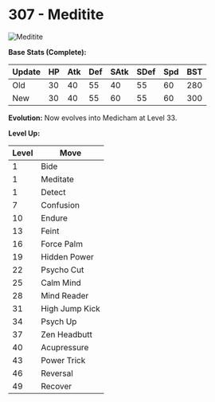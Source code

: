 # 307 - Meditite
![][307]

**Base Stats (Complete):**

Update | HP | Atk | Def | SAtk | SDef | Spd | BST
---    | ---| --- | --- | ---  | ---  | --- | ---
Old    | 30 |  40 |  55 |  40  |  55  |  60  |  280
New    | 30 |  40 |  55 |  60  |  55  |  60  |  300

**Evolution:**
Now evolves into Medicham at Level 33.

**Level Up:**

Level | Move
---   | ---
  1   | Bide
  1   | Meditate
  1   | Detect
  7   | Confusion
 10   | Endure
 13   | Feint
 16   | Force Palm
 19   | Hidden Power
 22   | Psycho Cut
 25   | Calm Mind
 28   | Mind Reader
 31   | High Jump Kick
 34   | Psych Up
 37   | Zen Headbutt
 40   | Acupressure
 43   | Power Trick
 46   | Reversal
 49   | Recover



[307]: https://raw.githubusercontent.com/PokeAPI/sprites/master/sprites/pokemon/307.png "Meditite"
